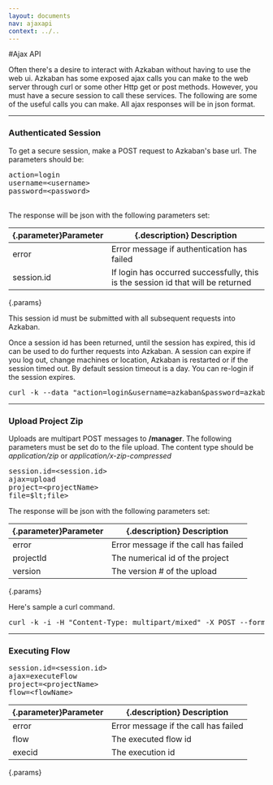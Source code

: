 ```yaml
---
layout: documents
nav: ajaxapi
context: ../..
---
```


#Ajax API

Often there's a desire to interact with Azkaban without having to use the web ui.
Azkaban has some exposed ajax calls you can make to the web server through curl or some other Http get or post methods.
However, you must have a secure session to call these services. The following are some of the useful calls you can make.
All ajax responses will be in json format.

<hr/>

### Authenticated Session
To get a secure session, make a POST request to Azkaban's base url. The parameters should be:
<pre class="code">
action=login
username=&lt;username&gt;
password=&lt;password&gt;
</pre>

<br/>
The response will be json with the following parameters set:

|{.parameter}Parameter			|{.description} Description             |
|-------------------------------|---------------------------------------|
|error 	| Error message if authentication has failed |
|session.id | If login has occurred successfully, this is the session id that will be returned |
{.params}

This session id must be submitted with all subsequent requests into Azkaban.

Once a session id has been returned, until the session has expired, this id can be used to do further requests into Azkaban.
A session can expire if you log out, change machines or location, Azkaban is restarted or if the session timed out. By default
session timeout is a day. You can re-login if the session expires.

<pre class="code">
curl -k --data "action=login&username=azkaban&password=azkaban" https://localhost:8443
</pre>

<hr/>

### Upload Project Zip
Uploads are multipart POST messages to __/manager__. The following parameters must be set do to the file upload. The content type
should be _application/zip_ or _application/x-zip-compressed_

<pre class="code">
session.id=&lt;session.id&gt;
ajax=upload
project=&lt;projectName&gt;
file=$lt;file&gt;
</pre> 

The response will be json with the following parameters set:

|{.parameter}Parameter			|{.description} Description             |
|-------------------------------|---------------------------------------|
|error 	| Error message if the call has failed|
|projectId | The numerical id of the project |
|version | The version # of the upload |
{.params}

Here's sample a curl command.
<pre class="code">
curl -k -i -H "Content-Type: multipart/mixed" -X POST --form 'session.id=e7a29776-5783-49d7-afa0-b0e688096b5e' --form 'ajax=upload' --form 'file=@myproject.zip;type=application/zip' --form 'project=MyProject;type/plain' https://localhost:8443/manager
</pre>

<hr/>

### Executing Flow

<pre class="code">
session.id=&lt;session.id&gt;
ajax=executeFlow
project=&lt;projectName&gt;
flow=&lt;flowName&gt;
</pre>

|{.parameter}Parameter			|{.description} Description             |
|-------------------------------|---------------------------------------|
|error 	| Error message if the call has failed |
|flow | The executed flow id |
|execid | The execution id |
{.params}



